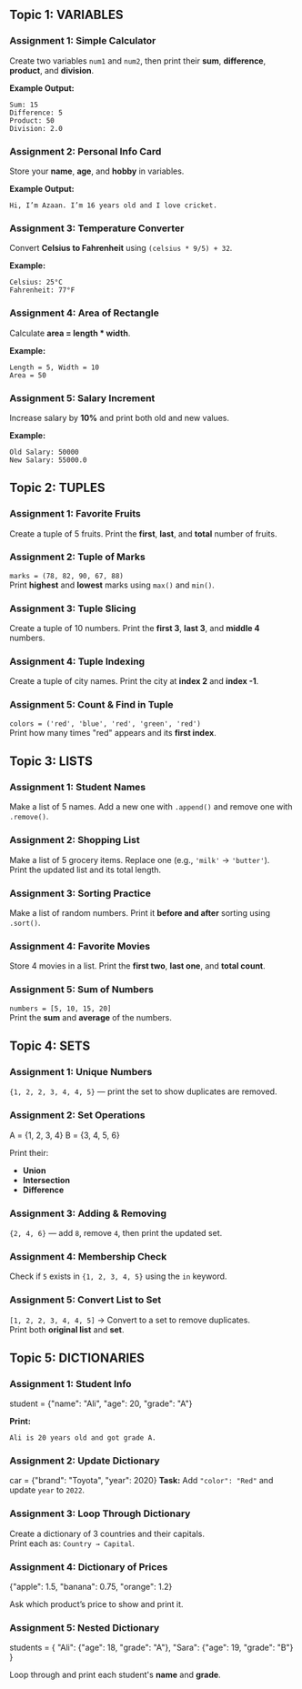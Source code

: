 ## Topic 1: VARIABLES

### Assignment 1: Simple Calculator
Create two variables `num1` and `num2`, then print their **sum**, **difference**, **product**, and **division**.

**Example Output:**
```
Sum: 15
Difference: 5
Product: 50
Division: 2.0
```

### Assignment 2: Personal Info Card
Store your **name**, **age**, and **hobby** in variables.

**Example Output:**
```
Hi, I’m Azaan. I’m 16 years old and I love cricket.
```

### Assignment 3: Temperature Converter
Convert **Celsius to Fahrenheit** using `(celsius * 9/5) + 32`.

**Example:**
```
Celsius: 25°C
Fahrenheit: 77°F
```

### Assignment 4: Area of Rectangle
Calculate **area = length * width**.

**Example:**
```
Length = 5, Width = 10
Area = 50
```

### Assignment 5: Salary Increment
Increase salary by **10%** and print both old and new values.

**Example:**
```
Old Salary: 50000
New Salary: 55000.0
```

## Topic 2: TUPLES

### Assignment 1: Favorite Fruits
Create a tuple of 5 fruits. Print the **first**, **last**, and **total** number of fruits.

### Assignment 2: Tuple of Marks
`marks = (78, 82, 90, 67, 88)`  
Print **highest** and **lowest** marks using `max()` and `min()`.

### Assignment 3: Tuple Slicing
Create a tuple of 10 numbers. Print the **first 3**, **last 3**, and **middle 4** numbers.

### Assignment 4: Tuple Indexing
Create a tuple of city names. Print the city at **index 2** and **index -1**.

### Assignment 5: Count & Find in Tuple
`colors = ('red', 'blue', 'red', 'green', 'red')`  
Print how many times "red" appears and its **first index**.

## Topic 3: LISTS

### Assignment 1: Student Names
Make a list of 5 names. Add a new one with `.append()` and remove one with `.remove()`.

### Assignment 2: Shopping List
Make a list of 5 grocery items. Replace one (e.g., `'milk'` → `'butter'`).  
Print the updated list and its total length.

### Assignment 3: Sorting Practice
Make a list of random numbers. Print it **before and after** sorting using `.sort()`.

### Assignment 4: Favorite Movies
Store 4 movies in a list. Print the **first two**, **last one**, and **total count**.

### Assignment 5: Sum of Numbers
`numbers = [5, 10, 15, 20]`  
Print the **sum** and **average** of the numbers.

## Topic 4: SETS

### Assignment 1: Unique Numbers
`{1, 2, 2, 3, 4, 4, 5}` — print the set to show duplicates are removed.

### Assignment 2: Set Operations
A = {1, 2, 3, 4}
B = {3, 4, 5, 6}

Print their:
- **Union**
- **Intersection**
- **Difference**

### Assignment 3: Adding & Removing
`{2, 4, 6}` — add `8`, remove `4`, then print the updated set.

### Assignment 4: Membership Check
Check if `5` exists in `{1, 2, 3, 4, 5}` using the `in` keyword.

### Assignment 5: Convert List to Set
`[1, 2, 2, 3, 4, 4, 5]` → Convert to a set to remove duplicates.  
Print both **original list** and **set**.

## Topic 5: DICTIONARIES

### Assignment 1: Student Info
student = {"name": "Ali", "age": 20, "grade": "A"}

**Print:**
```
Ali is 20 years old and got grade A.
```

### Assignment 2: Update Dictionary
car = {"brand": "Toyota", "year": 2020}
**Task:** Add `"color": "Red"` and update `year` to `2022`.

### Assignment 3: Loop Through Dictionary
Create a dictionary of 3 countries and their capitals.  
Print each as: `Country → Capital`.

### Assignment 4: Dictionary of Prices
{"apple": 1.5, "banana": 0.75, "orange": 1.2}

Ask which product’s price to show and print it.

### Assignment 5: Nested Dictionary
students = {
"Ali": {"age": 18, "grade": "A"},
"Sara": {"age": 19, "grade": "B"}
}

Loop through and print each student's **name** and **grade**.
